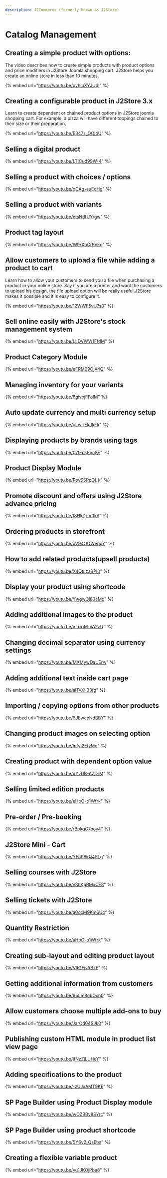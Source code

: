 ```yaml
---
description: J2Commerce (formerly known as J2Store)
---
```


# Catalog Management

## Creating a simple product with options:

The video describes how to create simple products with product options and price modifiers in J2Store Joomla shopping cart. J2Store helps you create an online store in less than 10 minutes.

{% embed url="https://youtu.be/uyhiuXYJUdI" %}

## Creating a configurable product in J2Store 3.x

Learn to create dependent or chained product options in J2Store joomla shopping cart. For example, a pizza will have different toppings chained to their size or their preparation.

{% embed url="https://youtu.be/E347z_OOj4U" %}

## Selling a digital product

{% embed url="https://youtu.be/LTICud99W-4" %}

## Selling a product with choices / options

{% embed url="https://youtu.be/qCAg-auEoHg" %}

## Selling a product with variants

{% embed url="https://youtu.be/etsNdfUYrgw" %}

## Product tag layout

{% embed url="https://youtu.be/W9rXbCrKeEg" %}

## Allow customers to upload a file while adding a product to cart

Learn how to allow your customers to send you a file when purchasing a product in your online store. Say if you are a printer and want the customers to upload his design, the file upload option will be really useful.J2Store makes it possible and it is easy to configure it.

{% embed url="https://youtu.be/12WWF5vU7s0" %}

## Sell online easily with J2Store's stock management system

{% embed url="https://youtu.be/LLDVWW1FfdM" %}

## Product Category Module

{% embed url="https://youtu.be/eFRM09OjX4Q" %}

## Managing inventory for your variants

{% embed url="https://youtu.be/8givojFFolM" %}

## Auto update currency and multi currency setup

{% embed url="https://youtu.be/uLw-iEkJkFk" %}

## Displaying products by brands using tags

{% embed url="https://youtu.be/07tEdkEenSE" %}

## Product Display Module

{% embed url="https://youtu.be/Pov6SPpQI_k" %}

## Promote discount and offers using J2Store advance pricing

{% embed url="https://youtu.be/t8HkDj-m1kA" %}

## Ordering products in storefront

{% embed url="https://youtu.be/xV94OQWvpuY" %}

## How to add related products(upsell products)

{% embed url="https://youtu.be/X4QtLzaBPI0" %}

## Display your product using shortcode

{% embed url="https://youtu.be/YwgwQj83cMo" %}

## Adding additional images to the product

{% embed url="https://youtu.be/maTqM-vA2zU" %}

## Changing decimal separator using currency settings

{% embed url="https://youtu.be/MXMywDaUErw" %}

## Adding additional text inside cart page

{% embed url="https://youtu.be/aiTvXII33fg" %}

## Importing / copying options from other products

{% embed url="https://youtu.be/8JEwcpNdBBY" %}

## Changing product images on selecting option

{% embed url="https://youtu.be/ipfyi2EtyMo" %}

## Creating product with dependent option value

{% embed url="https://youtu.be/dYvDB-AZDrM" %}

## Selling limited edition products

{% embed url="https://youtu.be/aHpO-o1Wfrk" %}

## Pre-order / Pre-booking

{% embed url="https://youtu.be/rBpkqG7poy4" %}

## J2Store Mini - Cart

{% embed url="https://youtu.be/YEaP8kQ4SLg" %}

## Selling courses with J2Store

{% embed url="https://youtu.be/vShKpRMxCE8" %}

## Selling tickets with J2Store

{% embed url="https://youtu.be/a0ocM9Km6Uc" %}

## Quantity Restriction

{% embed url="https://youtu.be/aHpO-o1Wfrk" %}

## Creating sub-layout and editing product layout

{% embed url="https://youtu.be/VltGFjvABzE" %}

## Getting additional information from customers

{% embed url="https://youtu.be/9bLm8obOcn0" %}

## Allow customers choose multiple add-ons to buy

{% embed url="https://youtu.be/JarOd04SJk0" %}

## Publishing custom HTML module in product list view page

{% embed url="https://youtu.be/jfNzZjLUHeY" %}

## Adding specifications to the product

{% embed url="https://youtu.be/-zUJxAMT9KE" %}

## SP Page Builder using Product Display module

{% embed url="https://youtu.be/wOZBBv8SYrc" %}

## SP Page Builder using product shortcode

{% embed url="https://youtu.be/5YSv2_QsEbs" %}

## Creating a flexible variable product

{% embed url="https://youtu.be/yu1JKOjPba8" %}
